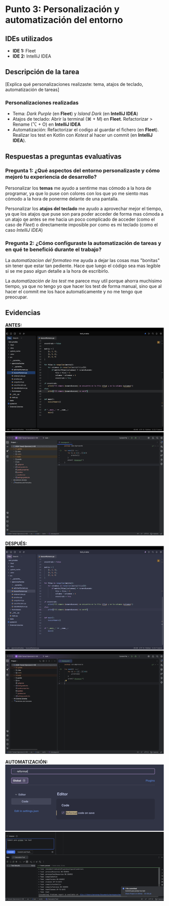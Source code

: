 # Punto 3: Personalización y automatización del entorno

## IDEs utilizados
- **IDE 1:** Fleet
- **IDE 2:** IntelliJ IDEA

## Descripción de la tarea
[Explica qué personalizaciones realizaste: tema, atajos de teclado, automatización de tareas]

### Personalizaciones realizadas
- Tema: *Dark Purple* (en **Fleet**) y *Island Dark* (en **IntelliJ IDEA**)
- Atajos de teclado: Abrir la terminal (⌘ + M) en **Fleet**. Refactorizar > Rename (⌥ + O) en **IntelliJ IDEA**
- Automatización: Refactorizar el codigo al guardar el fichero (en **Fleet**). Realizar los test en Kotlin con *Kotest* al hacer un commit (en **IntelliJ IDEA**).

## Respuestas a preguntas evaluativas

### Pregunta 1: ¿Qué aspectos del entorno personalizaste y cómo mejoró tu experiencia de desarrollo?

Personalizar los **temas** me ayudo a sentirme mas cómodo a la hora de programar, ya que lo puse con colores con los que yo me siento mas cómodo a la hora de ponerme delante de una pantalla.

Personalizar los **atajos del teclado** me ayudo a aprovechar mejor el tiempo, ya que los atajos que puse son para poder acceder de forma mas cómoda a un atajo qe antes se me hacia un poco complicado de acceder (como el caso de *Fleet*) o directamente imposible por como es mi teclado (como el caso *IntelliJ IDEA*)

### Pregunta 2: ¿Cómo configuraste la automatización de tareas y en qué te benefició durante el trabajo?

La *automatizacion del formateo* me ayuda a dejar las cosas mas "bonitas" sin tener que estar tan pediente. Hace que luego el código sea mas legible si se me paso algun detalle a la hora de escribirlo.

La *automatización de los test* me parece muy util porque ahorra muchisimo tiempo, ya que no tengo yo que hacer los test de forma manual, sino que al hacer el commit me los hace automaticamente y no me tengo que preocupar.

## Evidencias
**ANTES:**
![Entorno antes Fleet](<capturas/antes fleet.png>)
![Entorno antes IntelliJ IDEA](capturas/antes_idea.png)

**DESPUÉS:**
![Entorno despues Fleet](<capturas/despues fleet.png>)
![Entorno después IntelliJ IDEA](../AGC/capturas/despues_idea.png)

**AUTOMATIZACIÓN:**
![Automatización Fleet](<capturas/reformat fleet aut.png>)
![Automatización IntelliJ IDEA](<capturas/commit test.png>)
